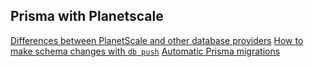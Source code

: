 ## Prisma with Planetscale
[Differences between PlanetScale and other database providers](https://www.prisma.io/docs/guides/database/planetscale#differences-to-consider)
[How to make schema changes with `db push`](https://www.prisma.io/docs/guides/database/planetscale#how-to-make-schema-changes-with-db-push)
[Automatic Prisma migrations](https://planetscale.com/docs/prisma/automatic-prisma-migrations)
